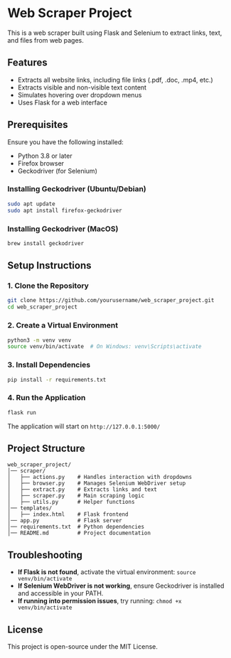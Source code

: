 # Web Scraper Project

This is a web scraper built using Flask and Selenium to extract links, text, and files from web pages.

## Features

- Extracts all website links, including file links (.pdf, .doc, .mp4, etc.)
- Extracts visible and non-visible text content
- Simulates hovering over dropdown menus
- Uses Flask for a web interface

## Prerequisites

Ensure you have the following installed:

- Python 3.8 or later
- Firefox browser
- Geckodriver (for Selenium)

### Installing Geckodriver (Ubuntu/Debian)

```sh
sudo apt update
sudo apt install firefox-geckodriver
```

### Installing Geckodriver (MacOS)

```sh
brew install geckodriver
```

## Setup Instructions

### 1. Clone the Repository

```sh
git clone https://github.com/yourusername/web_scraper_project.git
cd web_scraper_project
```

### 2. Create a Virtual Environment

```sh
python3 -m venv venv
source venv/bin/activate  # On Windows: venv\Scripts\activate
```

### 3. Install Dependencies

```sh
pip install -r requirements.txt
```

### 4. Run the Application

```sh
flask run
```

The application will start on `http://127.0.0.1:5000/`

## Project Structure

```
web_scraper_project/
│── scraper/
│   ├── actions.py    # Handles interaction with dropdowns
│   ├── browser.py    # Manages Selenium WebDriver setup
│   ├── extract.py    # Extracts links and text
│   ├── scraper.py    # Main scraping logic
│   ├── utils.py      # Helper functions
│── templates/
│   ├── index.html    # Flask frontend
│── app.py            # Flask server
│── requirements.txt  # Python dependencies
│── README.md         # Project documentation
```

## Troubleshooting

- **If Flask is not found**, activate the virtual environment: `source venv/bin/activate`
- **If Selenium WebDriver is not working**, ensure Geckodriver is installed and accessible in your PATH.
- **If running into permission issues**, try running: `chmod +x venv/bin/activate`

## License

This project is open-source under the MIT License.
